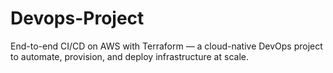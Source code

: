 # Devops-Project
End-to-end CI/CD on AWS with Terraform — a cloud-native DevOps project to automate, provision, and deploy infrastructure at scale.

